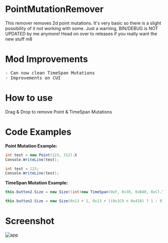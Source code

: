 # PointMutationRemover
This remover removes 2d point mutations. It's very basic so there is a slight possibility of it not working with some. Just a warning, BIN/DEBUG is NOT UPDATED by me anymore! Head on over to releases if you really want the new stuff m8

# Mod Improvements
<pre>
- Can now clean TimeSpan Mutations
- Improvements on CUI
</pre>

# How to use
Drag & Drop to remove Point & TimeSpan Mutations

# Code Examples
**Point Mutation Example:**
```csharp
int test = new Point(123, 312).X
Console.WriteLine(test);

int test = 123;
Console.WriteLine(test);
```

**TimeSpan Mutation Example:**
```csharp
this.button2.Size = new Size((int)new TimeSpan(0xF, 0x30, 0xB40, 0xC).TotalDays + 1, 0x13 + (((int)new TimeSpan(0x1C5, 0x30, 0xB40, 0xC).TotalDays < 0x418) ? 1 : 0));

this.button2.Size = new Size(0x13 + 1, 0x13 + ((0x1C9 < 0x418) ? 1 : 0));
```

# Screenshot
![app](https://i.imgur.com/8PIdh3O.png)

